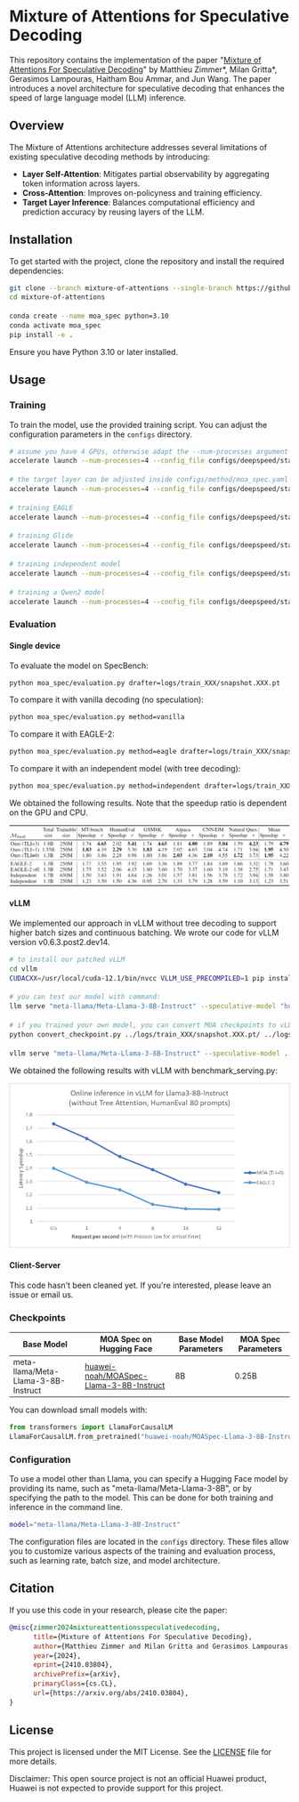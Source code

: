 # Mixture of Attentions for Speculative Decoding

This repository contains the implementation of the paper "[Mixture of Attentions For Speculative Decoding](https://arxiv.org/abs/2410.03804)" by Matthieu Zimmer*, Milan Gritta*, Gerasimos Lampouras, Haitham Bou Ammar, and Jun Wang. The paper introduces a novel architecture for speculative decoding that enhances the speed of large language model (LLM) inference.

## Overview

The Mixture of Attentions architecture addresses several limitations of existing speculative decoding methods by introducing:
- **Layer Self-Attention**: Mitigates partial observability by aggregating token information across layers.
- **Cross-Attention**: Improves on-policyness and training efficiency.
- **Target Layer Inference**: Balances computational efficiency and prediction accuracy by reusing layers of the LLM.

## Installation

To get started with the project, clone the repository and install the required dependencies:

```bash
git clone --branch mixture-of-attentions --single-branch https://github.com/huawei-noah/HEBO.git mixture-of-attentions
cd mixture-of-attentions

conda create --name moa_spec python=3.10
conda activate moa_spec
pip install -e .
```

Ensure you have Python 3.10 or later installed.

## Usage

### Training

To train the model, use the provided training script. You can adjust the configuration parameters in the `configs` directory.

```bash
# assume you have 4 GPUs, otherwise adapt the --num-processes argument
accelerate launch --num-processes=4 --config_file configs/deepspeed/stage0.yaml moa_spec/train.py

# the target layer can be adjusted inside configs/method/moa_spec.yaml or with
accelerate launch --num-processes=4 --config_file configs/deepspeed/stage0.yaml moa_spec/train.py method.model_config.target_layer_inference=1

# training EAGLE
accelerate launch --num-processes=4 --config_file configs/deepspeed/stage0.yaml moa_spec/train.py method=eagle

# training Glide
accelerate launch --num-processes=4 --config_file configs/deepspeed/stage0.yaml moa_spec/train.py method=glide

# training independent model
accelerate launch --num-processes=4 --config_file configs/deepspeed/stage0.yaml moa_spec/train.py method=independent drafter="andrijdavid/Llama3-1B-Base"

# training a Qwen2 model
accelerate launch --num-processes=4 --config_file configs/deepspeed/stage0.yaml moa_spec/train.py model=Qwen/Qwen2.5-3B-Instruct method.model_class.path=moa_spec.models.train.moa_spec.MOASpecQwen2ForCausalLM
```

### Evaluation

#### Single device

To evaluate the model on SpecBench:

```bash
python moa_spec/evaluation.py drafter=logs/train_XXX/snapshot.XXX.pt
```

To compare it with vanilla decoding (no speculation):

```bash
python moa_spec/evaluation.py method=vanilla
```

To compare it with EAGLE-2:

```bash
python moa_spec/evaluation.py method=eagle drafter=logs/train_XXX/snapshot.XXX.pt
```

To compare it with an independent model (with tree decoding):
```bash
python moa_spec/evaluation.py method=independent drafter=logs/train_XXX/snapshot.XXX.pt
```

We obtained the following results. Note that the speedup ratio is dependent on the GPU and CPU. 

![Evaluation with Tree Decoding](data/charts/batch_size_1.png)

#### vLLM
We implemented our approach in vLLM without tree decoding to support higher batch sizes and continuous batching.
We wrote our code for vLLM version v0.6.3.post2.dev14.

```bash
# to install our patched vLLM
cd vllm
CUDACXX=/usr/local/cuda-12.1/bin/nvcc VLLM_USE_PRECOMPILED=1 pip install --editable .

# you can test our model with command:
llm serve "meta-llama/Meta-Llama-3-8B-Instruct" --speculative-model "huawei-noah/MOASpec-Llama-3-8B-Instruct" --num_speculative_tokens 3 --max-model-len 2048 --dtype bfloat16 --enforce-eager 

# if you trained your own model, you can convert MOA checkpoints to vLLM format with this script
python convert_checkpoint.py ../logs/train_XXX/snapshot.XXX.pt/ ../logs/train_XXX/snapshot.XXX.pt.vllm/

vllm serve "meta-llama/Meta-Llama-3-8B-Instruct" --speculative-model ../logs/train_XXX/snapshot.XXX.pt.vllm/ --num_speculative_tokens 3 --max-model-len 2048 --dtype bfloat16 --enforce-eager
```

We obtained the following results with vLLM with benchmark_serving.py:

![Evaluation with vLLM](data/charts/vLLM.png)

#### Client-Server
This code hasn't been cleaned yet. If you're interested, please leave an issue or email us.

### Checkpoints

| Base Model  | MOA Spec on Hugging Face  | Base Model Parameters  | MOA Spec Parameters |
|------|------|------|------|
| meta-llama/Meta-Llama-3-8B-Instruct | [huawei-noah/MOASpec-Llama-3-8B-Instruct](https://huggingface.co/huawei-noah/MOASpec-Llama-3-8B-Instruct) | 8B | 0.25B |

You can download small models with:

```python
from transformers import LlamaForCausalLM
LlamaForCausalLM.from_pretrained("huawei-noah/MOASpec-Llama-3-8B-Instruct")
```

### Configuration

To use a model other than Llama, you can specify a Hugging Face model by providing its name, 
such as "meta-llama/Meta-Llama-3-8B", or by specifying the path to the model. 
This can be done for both training and inference in the command line.

```bash
model="meta-llama/Meta-Llama-3-8B-Instruct"
```

The configuration files are located in the `configs` directory. These files allow you to customize various aspects of the training and evaluation process, such as learning rate, batch size, and model architecture.


## Citation

If you use this code in your research, please cite the paper:

```bibtex
@misc{zimmer2024mixtureattentionsspeculativedecoding,
      title={Mixture of Attentions For Speculative Decoding}, 
      author={Matthieu Zimmer and Milan Gritta and Gerasimos Lampouras and Haitham Bou Ammar and Jun Wang},
      year={2024},
      eprint={2410.03804},
      archivePrefix={arXiv},
      primaryClass={cs.CL},
      url={https://arxiv.org/abs/2410.03804}, 
}
```

## License

This project is licensed under the MIT License. See the [LICENSE](LICENSE) file for more details.

Disclaimer: This open source project is not an official Huawei product, Huawei is not expected to provide support for this project.
